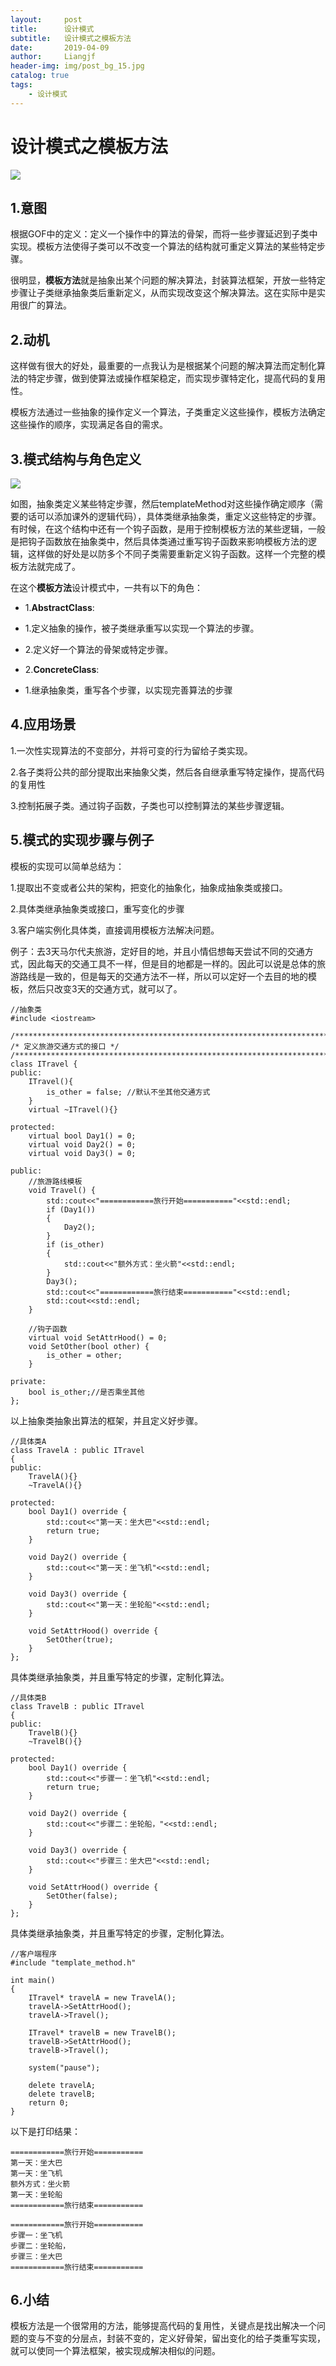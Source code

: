 ```yaml
---
layout:     post                  
title:      设计模式
subtitle:   设计模式之模板方法
date:       2019-04-09          
author:     Liangjf                  
header-img: img/post_bg_15.jpg
catalog: true                      
tags:                       
    - 设计模式
---
```


# 设计模式之模板方法
![](https://i.imgur.com/dSbT73x.png)

## 1.意图
根据GOF中的定义：定义一个操作中的算法的骨架，而将一些步骤延迟到子类中实现。模板方法使得子类可以不改变一个算法的结构就可重定义算法的某些特定步骤。

很明显，**模板方法**就是抽象出某个问题的解决算法，封装算法框架，开放一些特定步骤让子类继承抽象类后重新定义，从而实现改变这个解决算法。这在实际中是实用很广的算法。

## 2.动机
这样做有很大的好处，最重要的一点我认为是根据某个问题的解决算法而定制化算法的特定步骤，做到使算法或操作框架稳定，而实现步骤特定化，提高代码的复用性。

模板方法通过一些抽象的操作定义一个算法，子类重定义这些操作，模板方法确定这些操作的顺序，实现满足各自的需求。

## 3.模式结构与角色定义
![](https://i.imgur.com/WuxzGMg.png)

如图，抽象类定义某些特定步骤，然后templateMethod对这些操作确定顺序（需要的话可以添加课外的逻辑代码），具体类继承抽象类，重定义这些特定的步骤。有时候，在这个结构中还有一个钩子函数，是用于控制模板方法的某些逻辑，一般是把钩子函数放在抽象类中，然后具体类通过重写钩子函数来影响模板方法的逻辑，这样做的好处是以防多个不同子类需要重新定义钩子函数。这样一个完整的模板方法就完成了。

在这个**模板方法**设计模式中，一共有以下的角色：

- 1.**AbstractClass**:
 - 1.定义抽象的操作，被子类继承重写以实现一个算法的步骤。
 - 2.定义好一个算法的骨架或特定步骤。

- 2.**ConcreteClass**:
 - 1.继承抽象类，重写各个步骤，以实现完善算法的步骤 

## 4.应用场景
1.一次性实现算法的不变部分，并将可变的行为留给子类实现。

2.各子类将公共的部分提取出来抽象父类，然后各自继承重写特定操作，提高代码的复用性

3.控制拓展子类。通过钩子函数，子类也可以控制算法的某些步骤逻辑。

## 5.模式的实现步骤与例子
模板的实现可以简单总结为：

1.提取出不变或者公共的架构，把变化的抽象化，抽象成抽象类或接口。

2.具体类继承抽象类或接口，重写变化的步骤

3.客户端实例化具体类，直接调用模板方法解决问题。

例子：去3天马尔代夫旅游，定好目的地，并且小情侣想每天尝试不同的交通方式，因此每天的交通工具不一样，但是目的地都是一样的。因此可以说是总体的旅游路线是一致的，但是每天的交通方法不一样，所以可以定好一个去目的地的模板，然后只改变3天的交通方式，就可以了。

	//抽象类
	#include <iostream>
	
	/************************************************************************/
	/* 定义旅游交通方式的接口 */
	/************************************************************************/
	class ITravel {
	public:
		ITravel(){
			is_other = false; //默认不坐其他交通方式
		}
		virtual ~ITravel(){}

	protected:	
		virtual bool Day1() = 0;
		virtual void Day2() = 0;
		virtual void Day3() = 0;
	
	public:
		//旅游路线模板
		void Travel() {
			std::cout<<"============旅行开始==========="<<std::endl;
			if (Day1())
			{
				Day2();
			}
			if (is_other)
			{
				std::cout<<"额外方式：坐火箭"<<std::endl;
			}
			Day3();
			std::cout<<"============旅行结束==========="<<std::endl;
			std::cout<<std::endl;
		}
	
		//钩子函数
		virtual void SetAttrHood() = 0;
		void SetOther(bool other) {
			is_other = other;
		}
	
	private:
		bool is_other;//是否乘坐其他
	};

以上抽象类抽象出算法的框架，并且定义好步骤。

	//具体类A
	class TravelA : public ITravel
	{
	public:
		TravelA(){}
		~TravelA(){}
	
	protected:
		bool Day1() override {
			std::cout<<"第一天：坐大巴"<<std::endl;
			return true;
		}
	
		void Day2() override {
			std::cout<<"第一天：坐飞机"<<std::endl;
		}
	
		void Day3() override {
			std::cout<<"第一天：坐轮船"<<std::endl;
		}
		
		void SetAttrHood() override {
			SetOther(true);
		}
	};

具体类继承抽象类，并且重写特定的步骤，定制化算法。

	//具体类B
	class TravelB : public ITravel
	{
	public:
		TravelB(){}
		~TravelB(){}
	
	protected:
		bool Day1() override {
			std::cout<<"步骤一：坐飞机"<<std::endl;
			return true;
		}
	
		void Day2() override {
			std::cout<<"步骤二：坐轮船，"<<std::endl;
		}
	
		void Day3() override {
			std::cout<<"步骤三：坐大巴"<<std::endl;
		}
	
		void SetAttrHood() override {
			SetOther(false);
		}
	};

具体类继承抽象类，并且重写特定的步骤，定制化算法。

	//客户端程序
	#include "template_method.h"
	
	int main()
	{
		ITravel* travelA = new TravelA();
		travelA->SetAttrHood();
		travelA->Travel();
	
		ITravel* travelB = new TravelB();
		travelB->SetAttrHood();
		travelB->Travel();
	
		system("pause");
	
		delete travelA;
		delete travelB;
		return 0;
	}

以下是打印结果：

	============旅行开始===========
	第一天：坐大巴
	第一天：坐飞机
	额外方式：坐火箭
	第一天：坐轮船
	============旅行结束===========
	
	============旅行开始===========
	步骤一：坐飞机
	步骤二：坐轮船，
	步骤三：坐大巴
	============旅行结束===========

## 6.小结
模板方法是一个很常用的方法，能够提高代码的复用性，关键点是找出解决一个问题的变与不变的分层点，封装不变的，定义好骨架，留出变化的给子类重写实现，就可以使同一个算法框架，被实现成解决相似的问题。

